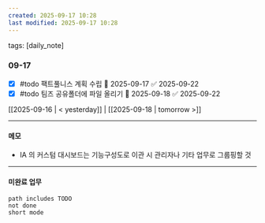 ```yaml
---
created: 2025-09-17 10:28
last modified: 2025-09-17 10:28
---
```

tags: [daily_note]

### 09-17
- [x] #todo 팩트풀니스 계획 수립 📅 2025-09-17 ✅ 2025-09-22
- [x] #todo 팀즈 공유폴더에 파일 올리기 📅 2025-09-18 ✅ 2025-09-22

[[2025-09-16 | < yesterday]] | [[2025-09-18 | tomorrow >]]

---
#### 메모
-  IA 의 커스텀 대시보드는 기능구성도로 이관 시 관리자나 기타 업무로 그룹핑할 것

---

#### 미완료 업무
```tasks
path includes TODO
not done
short mode
```
